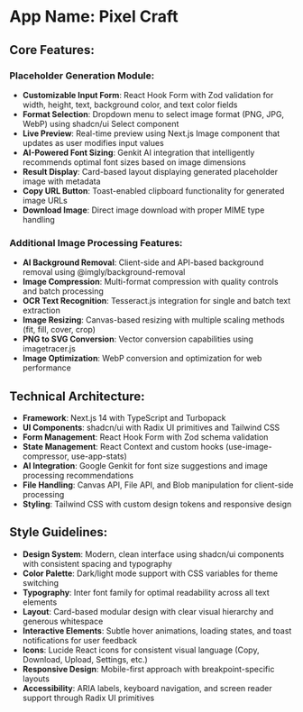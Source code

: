 # **App Name**: Pixel Craft

## Core Features:

### Placeholder Generation Module:
- **Customizable Input Form**: React Hook Form with Zod validation for width, height, text, background color, and text color fields
- **Format Selection**: Dropdown menu to select image format (PNG, JPG, WebP) using shadcn/ui Select component
- **Live Preview**: Real-time preview using Next.js Image component that updates as user modifies input values
- **AI-Powered Font Sizing**: Genkit AI integration that intelligently recommends optimal font sizes based on image dimensions
- **Result Display**: Card-based layout displaying generated placeholder image with metadata
- **Copy URL Button**: Toast-enabled clipboard functionality for generated image URLs
- **Download Image**: Direct image download with proper MIME type handling

### Additional Image Processing Features:
- **AI Background Removal**: Client-side and API-based background removal using @imgly/background-removal
- **Image Compression**: Multi-format compression with quality controls and batch processing
- **OCR Text Recognition**: Tesseract.js integration for single and batch text extraction
- **Image Resizing**: Canvas-based resizing with multiple scaling methods (fit, fill, cover, crop)
- **PNG to SVG Conversion**: Vector conversion capabilities using imagetracer.js
- **Image Optimization**: WebP conversion and optimization for web performance

## Technical Architecture:

- **Framework**: Next.js 14 with TypeScript and Turbopack
- **UI Components**: shadcn/ui with Radix UI primitives and Tailwind CSS
- **Form Management**: React Hook Form with Zod schema validation
- **State Management**: React Context and custom hooks (use-image-compressor, use-app-stats)
- **AI Integration**: Google Genkit for font size suggestions and image processing recommendations
- **File Handling**: Canvas API, File API, and Blob manipulation for client-side processing
- **Styling**: Tailwind CSS with custom design tokens and responsive design

## Style Guidelines:

- **Design System**: Modern, clean interface using shadcn/ui components with consistent spacing and typography
- **Color Palette**: Dark/light mode support with CSS variables for theme switching
- **Typography**: Inter font family for optimal readability across all text elements
- **Layout**: Card-based modular design with clear visual hierarchy and generous whitespace
- **Interactive Elements**: Subtle hover animations, loading states, and toast notifications for user feedback
- **Icons**: Lucide React icons for consistent visual language (Copy, Download, Upload, Settings, etc.)
- **Responsive Design**: Mobile-first approach with breakpoint-specific layouts
- **Accessibility**: ARIA labels, keyboard navigation, and screen reader support through Radix UI primitives